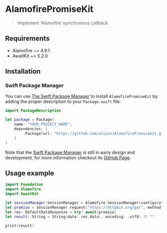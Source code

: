 # AlamofirePromiseKit

> Implement ‘Alamofire’ synchronous callback

## Requirements

* Alamofire ~> 4.9.1
* AwaitKit  ~> 5.2.0

## Installation

### Swift Package Manager

You can use [The Swift Package Manager](https://swift.org/package-manager) to install `AlamofirePromiseKit` by adding the proper description to your `Package.swift` file:

```swift
import PackageDescription

let package = Package(
    name: "YOUR_PROJECT_NAME",
    dependencies: [
        .Package(url: "https://github.com/aliyun/AlamofirePromiseKit.git")
    ]
)
```

Note that the [Swift Package Manager](https://swift.org/package-manager) is still in early design and development, for more information checkout its [GitHub Page](https://github.com/apple/swift-package-manager).

## Usage example

```swift
import Foundation
import Alamofire
import AwaitKit

let sessionManager:SessionManager = Alamofire.SessionManager(configuration: config)
let promise = sessionManager.request("https://httpbin.org/get", method: HTTPMethod.get).response()
let res: DefaultDataResponse = try! await(promise)
let result: String = String(data: res.data!, encoding: .utf8) ?? ""

print(result)
```
